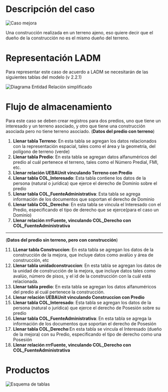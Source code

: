 # Descripción del caso

![Caso mejora]()

Una construcción realizada en un terreno ajeno, eso quiere decir que el dueño de la construcción no es el mismo dueño del terreno.

# Representación LADM

Para representar este caso de acuerdo a LADM se necesitarán de las siguientes tablas del modelo (v 2.2.1)

![Diagrama Entidad Relación simplificado]()

# Flujo de almacenamiento

Para este caso se deben crear registros para dos predios, uno que tiene un interesado y un terreno asociado, y otro que tiene una construcción asociada pero no tiene terreno asociado.
(**Datos del predio con terreno**)

1. **Llenar tabla Terreno**: En esta tabla se agregan los datos relacionados con la representación espacial, tales como el área y la geometría, del polígono de terreno (verde)
2. **Llenar tabla Predio**: En esta tabla se agregan datos alfanuméricos del predio al cuál pertenece el terreno, tales como el Número Predial, FMI, etc.
3. **Llenar relación UEBAUnit vinculando Terreno con Predio**
4. **Llenar tabla COL_Interesado**: Esta tabla contiene los datos de la persona (natural o jurídica) que ejerce el derecho de Dominio sobre el predio
8. **Llenar tabla COL_FuenteAdministrativa**: Esta tabla se agrega información de los documentos que soportan el derecho de Dominio
9. **Llenar tabla COL_Derecho**: En esta tabla se vincula el Interesado con el Predio, especificando el tipo de derecho que se ejerce(para el caso un Dominio)
10. **Llenar relación rrrFuente, vinculando COL_Derecho con COL_FuenteAdministrativa**
----------------------------------------------------------------
(**Datos del predio sin terreno, pero con construcción**)

11. **LLenar tabla Construccion**: En esta tabla se agregan los datos de la construcción de la mejora, que incluye datos como avalúo y área de construcción, etc
12. **Llenar tabla unidadconstruccion**: En esta tabla se agregan los datos de la unidad de construcción de la mejora, que incluye datos tales como avalúo, número de pisos, y el id de la construcción con la cuál está relacionada.
13. **Llenar tabla predio**: En esta tabla se agregan los datos alfanuméricos del predio al cuál pertenece la construcción.
14. **Llenar relación UEBAUnit vinculando Construccion con Predio**
15. **Llenar tabla COL_Interesado**: Esta tabla se agregan los datos de la persona (natural o jurídica) que ejerce el derecho de Posesión sobre su predio
16. **Llenar tabla COL_FuenteAdministrativa**: En esta tabla se agrega la información de los documentos que soportan el derecho de Posesión
17. **Llenar tabla COL_Derecho**:En esta tabla se vincula el Interesado (dueño de la mejora) con su Predio, especificando el tipo de derecho como una Posesión
18. **Llenar relación rrrFuente, vinculando COL_Derecho con COL_FuenteAdministrativa**


# Productos

![Esquema de tablas]()
